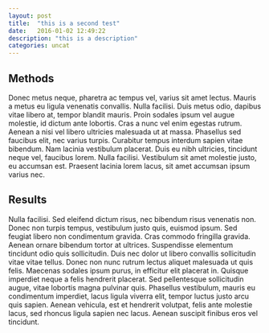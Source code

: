 ```yaml
---
layout: post
title:  "this is a second test"
date:   2016-01-02 12:49:22
description: "this is a description"
categories: uncat
---
```


<h2>Methods</h2>
Donec metus neque, pharetra ac tempus vel, varius sit amet lectus. Mauris a metus eu ligula venenatis convallis. Nulla facilisi. Duis metus odio, dapibus vitae libero at, tempor blandit mauris. Proin sodales ipsum vel augue molestie, id dictum ante lobortis. Cras a nunc vel enim egestas rutrum. Aenean a nisi vel libero ultricies malesuada ut at massa. Phasellus sed faucibus elit, nec varius turpis. Curabitur tempus interdum sapien vitae bibendum. Nam lacinia vestibulum placerat. Duis eu nibh ultricies, tincidunt neque vel, faucibus lorem. Nulla facilisi. Vestibulum sit amet molestie justo, eu accumsan est. Praesent lacinia lorem lacus, sit amet accumsan ipsum varius nec.
<h2>Results</h2>
Nulla facilisi. Sed eleifend dictum risus, nec bibendum risus venenatis non. Donec non turpis tempus, vestibulum justo quis, euismod ipsum. Sed feugiat libero non condimentum gravida. Cras commodo fringilla gravida. Aenean ornare bibendum tortor at ultrices. Suspendisse elementum tincidunt odio quis sollicitudin. Duis nec dolor ut libero convallis sollicitudin vitae vitae tellus. Donec non nunc rutrum lectus aliquet malesuada ut quis felis. Maecenas sodales ipsum purus, in efficitur elit placerat in. Quisque imperdiet neque a felis hendrerit placerat. Sed pellentesque sollicitudin augue, vitae lobortis magna pulvinar quis. Phasellus vestibulum, mauris eu condimentum imperdiet, lacus ligula viverra elit, tempor luctus justo arcu quis sapien. Aenean vehicula, est et hendrerit volutpat, felis ante molestie lacus, sed rhoncus ligula sapien nec lacus. Aenean suscipit finibus eros vel tincidunt.
